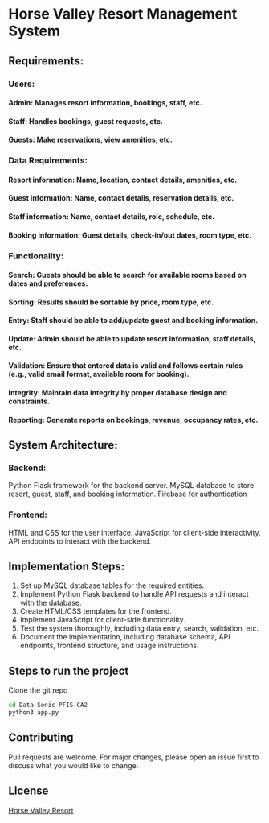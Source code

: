 # Horse Valley Resort Management System

## Requirements:
### Users:

#### Admin: Manages resort information, bookings, staff, etc.
#### Staff: Handles bookings, guest requests, etc.
#### Guests: Make reservations, view amenities, etc.
### Data Requirements:

#### Resort information: Name, location, contact details, amenities, etc.
#### Guest information: Name, contact details, reservation details, etc.
#### Staff information: Name, contact details, role, schedule, etc.
#### Booking information: Guest details, check-in/out dates, room type, etc.

### Functionality:

#### Search: Guests should be able to search for available rooms based on dates and preferences.
#### Sorting: Results should be sortable by price, room type, etc.
#### Entry: Staff should be able to add/update guest and booking information.
#### Update: Admin should be able to update resort information, staff details, etc.
#### Validation: Ensure that entered data is valid and follows certain rules (e.g., valid email format, available room for booking).
#### Integrity: Maintain data integrity by proper database design and constraints.
#### Reporting: Generate reports on bookings, revenue, occupancy rates, etc.


## System Architecture:

### Backend:

Python Flask framework for the backend server.
MySQL database to store resort, guest, staff, and booking information.
Firebase for authentication

### Frontend:

HTML and CSS for the user interface.
JavaScript for client-side interactivity.
API endpoints to interact with the backend.

## Implementation Steps:
1. Set up MySQL database tables for the required entities.
2. Implement Python Flask backend to handle API requests and interact with the database.
3. Create HTML/CSS templates for the frontend.
4. Implement JavaScript for client-side functionality.
5. Test the system thoroughly, including data entry, search, validation, etc.
6. Document the implementation, including database schema, API endpoints, frontend structure, and usage instructions.


## Steps to run the project

Clone the git repo

```bash
cd Data-Sonic-PFIS-CA2
python3 app.py
```


## Contributing

Pull requests are welcome. For major changes, please open an issue first
to discuss what you would like to change.

## License

[Horse Valley Resort](https://horsevalleyresort.francecentral.cloudapp.azure.com:8080)

